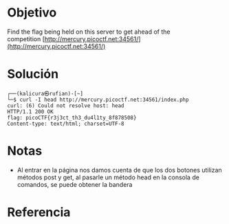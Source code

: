 # Objetivo
Find the flag being held on this server to get ahead of the competition [http://mercury.picoctf.net:34561/](http://mercury.picoctf.net:34561/)
# Solución
```
┌──(kalicura㉿rufian)-[~]
└─$ curl -I head http://mercury.picoctf.net:34561/index.php 
curl: (6) Could not resolve host: head
HTTP/1.1 200 OK
flag: picoCTF{r3j3ct_th3_du4l1ty_8f878508}
Content-type: text/html; charset=UTF-8

```
# Notas
-  Al entrar en la página nos damos cuenta de que los dos botones utilizan métodos post y get, al pasarle un método head en la consola de comandos, se puede obtener la bandera
# Referencia